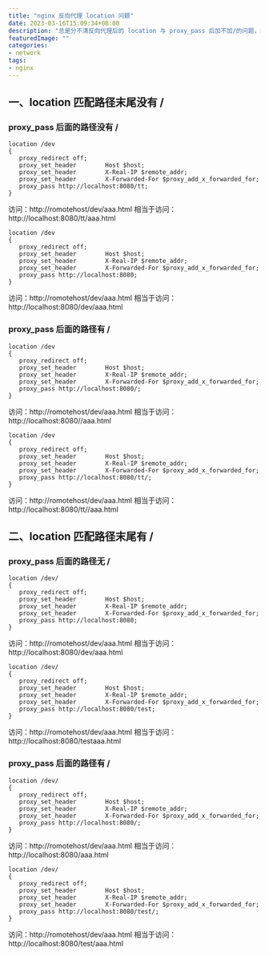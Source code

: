 ```yaml
---
title: "nginx 反向代理 location 问题"
date: 2023-03-16T15:09:34+08:00
description: "总是分不清反向代理后的 location 与 proxy_pass 后加不加/的问题，网上查出来有很多人写的都有问题，怕不是没测试过，记录一下，方便查询"
featuredImage: ""
categories:
- network
tags:
- nginx
---
```


## 一、location 匹配路径末尾没有 /

### proxy_pass 后面的路径没有 /

```auto
location /dev
{
   proxy_redirect off;
   proxy_set_header        Host $host;
   proxy_set_header        X-Real-IP $remote_addr;
   proxy_set_header        X-Forwarded-For $proxy_add_x_forwarded_for;
   proxy_pass http://localhost:8080/tt;
}
```

访问：http://romotehost/dev/aaa.html
相当于访问：http://localhost:8080/tt/aaa.html

```auto
location /dev
{
   proxy_redirect off;
   proxy_set_header        Host $host;
   proxy_set_header        X-Real-IP $remote_addr;
   proxy_set_header        X-Forwarded-For $proxy_add_x_forwarded_for;
   proxy_pass http://localhost:8080;
}
```

访问：http://romotehost/dev/aaa.html
相当于访问：http://localhost:8080/dev/aaa.html

### proxy_pass 后面的路径有 /

```auto
location /dev
{
   proxy_redirect off;
   proxy_set_header        Host $host;
   proxy_set_header        X-Real-IP $remote_addr;
   proxy_set_header        X-Forwarded-For $proxy_add_x_forwarded_for;
   proxy_pass http://localhost:8080/;
}
```

访问：http://romotehost/dev/aaa.html
相当于访问：http://localhost:8080//aaa.html

```auto
location /dev
{
   proxy_redirect off;
   proxy_set_header        Host $host;
   proxy_set_header        X-Real-IP $remote_addr;
   proxy_set_header        X-Forwarded-For $proxy_add_x_forwarded_for;
   proxy_pass http://localhost:8080/tt/;
}
```

访问：http://romotehost/dev/aaa.html
相当于访问：http://localhost:8080/tt//aaa.html

## 二、location 匹配路径末尾有 /

### proxy_pass 后面的路径无 /

```auto
location /dev/
{
   proxy_redirect off;
   proxy_set_header        Host $host;
   proxy_set_header        X-Real-IP $remote_addr;
   proxy_set_header        X-Forwarded-For $proxy_add_x_forwarded_for;
   proxy_pass http://localhost:8080;
}
```

访问：http://romotehost/dev/aaa.html
相当于访问：http://localhost:8080/dev/aaa.html

```auto
location /dev/
{
   proxy_redirect off;
   proxy_set_header        Host $host;
   proxy_set_header        X-Real-IP $remote_addr;
   proxy_set_header        X-Forwarded-For $proxy_add_x_forwarded_for;
   proxy_pass http://localhost:8080/test;
}
```

访问：http://romotehost/dev/aaa.html
相当于访问：http://localhost:8080/testaaa.html

### proxy_pass 后面的路径有 /

```auto
location /dev/
{
   proxy_redirect off;
   proxy_set_header        Host $host;
   proxy_set_header        X-Real-IP $remote_addr;
   proxy_set_header        X-Forwarded-For $proxy_add_x_forwarded_for;
   proxy_pass http://localhost:8080/;
}
```

访问：http://romotehost/dev/aaa.html
相当于访问：http://localhost:8080/aaa.html

```auto
location /dev/
{
   proxy_redirect off;
   proxy_set_header        Host $host;
   proxy_set_header        X-Real-IP $remote_addr;
   proxy_set_header        X-Forwarded-For $proxy_add_x_forwarded_for;
   proxy_pass http://localhost:8080/test/;
}
```

访问：http://romotehost/dev/aaa.html
相当于访问：http://localhost:8080/test/aaa.html
